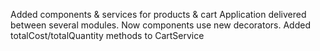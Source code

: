 Added components & services for products & cart
Application delivered between several modules. Now components use new decorators. Added totalCost/totalQuantity methods to CartService